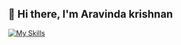 ## 👋 Hi there, I'm Aravinda krishnan 

[![My Skills](https://skillicons.dev/icons?i=html,css,js,react,nodejs,aws,tailwind)](https://skillicons.dev)

<!--
**Aravindakrishnan/Aravindakrishnan** is a ✨ _special_ ✨ repository because its `README.md` (this file) appears on your GitHub profile.

Here are some ideas to get you started:

- 🔭 I’m currently working on ...
- 🌱 I’m currently learning ...
- 👯 I’m looking to collaborate on ...
- 🤔 I’m looking for help with ...
- 💬 Ask me about ...
- 📫 How to reach me: ...
- 😄 Pronouns: ...
- ⚡ Fun fact: ...
-->
<!-- 
![Aravinda krishnan's GitHub stats](https://github-readme-stats.vercel.app/api?username=Aravindakrishnan&show_icons=true&theme=github_dark) -->
